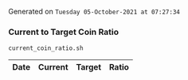 Generated on `Tuesday 05-October-2021 at 07:27:34`

### Current to Target Coin Ratio
`current_coin_ratio.sh`

Date|Current|Target|Ratio
---|---|---|---

